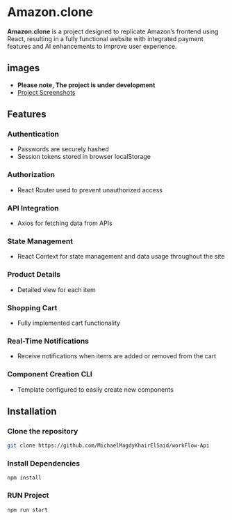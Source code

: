 # Amazon.clone

**Amazon.clone** is a project designed to replicate Amazon’s frontend using React, resulting in a fully functional website with integrated payment features and AI enhancements to improve user experience.
## images
- **Please note, The project is under development**
- [Project Screenshots](https://drive.google.com/drive/folders/1vLpsofydu9n0U5zKNf-IUNfo1Zd5OQ4x?usp=sharing)
## Features

### Authentication
- Passwords are securely hashed
- Session tokens stored in browser localStorage

### Authorization
- React Router used to prevent unauthorized access

### API Integration
- Axios for fetching data from APIs

### State Management
- React Context for state management and data usage throughout the site

### Product Details
- Detailed view for each item

### Shopping Cart
- Fully implemented cart functionality

### Real-Time Notifications
- Receive notifications when items are added or removed from the cart

### Component Creation CLI
- Template configured to easily create new components

## Installation
### Clone the repository
```bash
git clone https://github.com/MichaelMagdyKhairElSaid/workFlow-Api
```
### Install Dependencies
```CMD
npm install
```
### RUN Project
```CMD
npm run start
```
